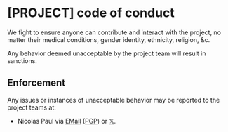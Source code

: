 \[PROJECT\] code of conduct
===========================

We fight to ensure anyone can contribute and interact with the project, no
matter their medical conditions, gender identity, ethnicity, religion, &c.

Any behavior deemed unacceptable by the project team will result in sanctions.


Enforcement
-----------

Any issues or instances of unacceptable behavior may be reported to the project
teams at:

- Nicolas Paul via [EMail][nc0-email] ([PGP][nc0-pgp]) or [𝕏][nc0-x].

[nc0-email]: n@nc0.fr
[nc0-pgp]: https://nc0.fr/pgp.txt
[nc0-x]: https://x.com/nc0dotfr
[nc0-github]: https://github.com/nc0fr
